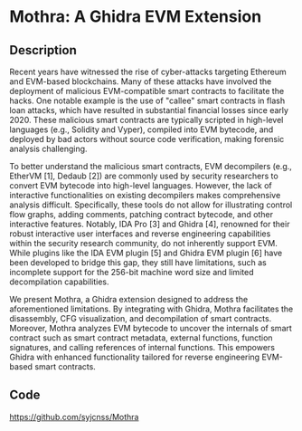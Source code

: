 # Mothra: A Ghidra EVM Extension

## Description
Recent years have witnessed the rise of cyber-attacks targeting Ethereum and EVM-based blockchains. Many of these attacks have involved the deployment of malicious EVM-compatible smart contracts to facilitate the hacks. One notable example is the use of "callee" smart contracts in flash loan attacks, which have resulted in substantial financial losses since early 2020. These malicious smart contracts are typically scripted in high-level languages (e.g., Solidity and Vyper), compiled into EVM bytecode, and deployed by bad actors without source code verification, making forensic analysis challenging.

To better understand the malicious smart contracts, EVM decompilers (e.g., EtherVM [1], Dedaub [2]) are commonly used by security researchers to convert EVM bytecode into high-level languages. However, the lack of interactive functionalities on existing decompilers makes comprehensive analysis difficult. Specifically, these tools do not allow for illustrating control flow graphs, adding comments, patching contract bytecode, and other interactive features. Notably, IDA Pro [3] and Ghidra [4], renowned for their robust interactive user interfaces and reverse engineering capabilities within the security research community, do not inherently support EVM. While plugins like the IDA EVM plugin [5] and Ghidra EVM plugin [6] have been developed to bridge this gap, they still have limitations, such as incomplete support for the 256-bit machine word size and limited decompilation capabilities.

We present Mothra, a Ghidra extension designed to address the aforementioned limitations. By integrating with Ghidra, Mothra facilitates the disassembly, CFG visualization, and decompilation of smart contracts. Moreover, Mothra analyzes EVM bytecode to uncover the internals of smart contract such as smart contract metadata, external functions, function signatures, and calling references of internal functions. This empowers Ghidra with enhanced functionality tailored for reverse engineering EVM-based smart contracts.

## Code
https://github.com/syjcnss/Mothra
